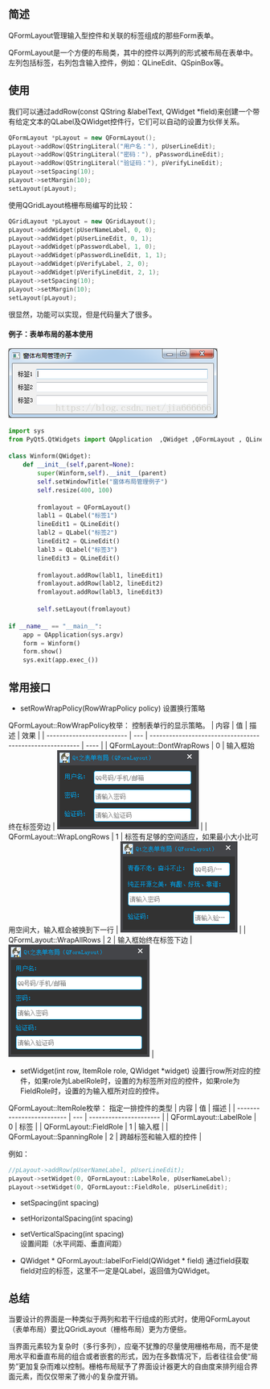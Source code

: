 ## 简述
QFormLayout管理输入型控件和关联的标签组成的那些Form表单。

QFormLayout是一个方便的布局类，其中的控件以两列的形式被布局在表单中。左列包括标签，右列包含输入控件，例如：QLineEdit、QSpinBox等。

## 使用
我们可以通过addRow(const QString &labelText, QWidget *field)来创建一个带有给定文本的QLabel及QWidget控件行，它们可以自动的设置为伙伴关系。
```c++
QFormLayout *pLayout = new QFormLayout();
pLayout->addRow(QStringLiteral("用户名："), pUserLineEdit);
pLayout->addRow(QStringLiteral("密码："), pPasswordLineEdit);
pLayout->addRow(QStringLiteral("验证码："), pVerifyLineEdit);
pLayout->setSpacing(10);
pLayout->setMargin(10);
setLayout(pLayout);
```

使用QGridLayout格栅布局编写的比较：
```c++
QGridLayout *pLayout = new QGridLayout();
pLayout->addWidget(pUserNameLabel, 0, 0);
pLayout->addWidget(pUserLineEdit, 0, 1);
pLayout->addWidget(pPasswordLabel, 1, 0);
pLayout->addWidget(pPasswordLineEdit, 1, 1);
pLayout->addWidget(pVerifyLabel, 2, 0);
pLayout->addWidget(pVerifyLineEdit, 2, 1);
pLayout->setSpacing(10);
pLayout->setMargin(10);
setLayout(pLayout);
```

很显然，功能可以实现，但是代码量大了很多。

#### 例子：表单布局的基本使用
![20180815113313534](/assets/20180815113313534.png)
```python
import sys
from PyQt5.QtWidgets import QApplication  ,QWidget ,QFormLayout , QLineEdit, QLabel

class Winform(QWidget):
    def __init__(self,parent=None):
        super(Winform,self).__init__(parent)
        self.setWindowTitle("窗体布局管理例子") 
        self.resize(400, 100)  

        fromlayout = QFormLayout()
        labl1 = QLabel("标签1")
        lineEdit1 = QLineEdit()
        labl2 = QLabel("标签2")
        lineEdit2 = QLineEdit()
        labl3 = QLabel("标签3")
        lineEdit3 = QLineEdit()

        fromlayout.addRow(labl1, lineEdit1)
        fromlayout.addRow(labl2, lineEdit2)
        fromlayout.addRow(labl3, lineEdit3)

        self.setLayout(fromlayout)   

if __name__ == "__main__":  
    app = QApplication(sys.argv) 
    form = Winform()
    form.show()
    sys.exit(app.exec_())
```

## 常用接口
* setRowWrapPolicy(RowWrapPolicy policy)
设置换行策略

QFormLayout::RowWrapPolicy枚举：
控制表单行的显示策略。
| 内容                      | 值  | 描述                                                     | 效果 |
| ------------------------- | --- | -------------------------------------------------------- | ---- |
| QFormLayout::DontWrapRows | 0   | 输入框始终在标签旁边                                                 |  ![20160530170503504](/assets/20160530170503504.png)    |
| QFormLayout::WrapLongRows | 1   | 标签有足够的空间适应，如果最小大小比可用空间大，输入框会被换到下一行 |   ![20160530170514850](/assets/20160530170514850.png)   |
| QFormLayout::WrapAllRows  | 2   | 输入框始终在标签下边                                                 |  ![20160530170530726](/assets/20160530170530726.png)    |

* setWidget(int row, ItemRole role, QWidget *widget)
设置行row所对应的控件，如果role为LabelRole时，设置的为标签所对应的控件，如果role为FieldRole时，设置的为输入框所对应的控件。

QFormLayout::ItemRole枚举：
指定一排控件的类型
| 内容                      | 值  | 描述                   |
| ------------------------- | --- | ---------------------- |
| QFormLayout::LabelRole    | 0   | 标签                   |
| QFormLayout::FieldRole    | 1   | 输入框                 |
| QFormLayout::SpanningRole | 2   | 跨越标签和输入框的控件 |

例如：
```c++
//pLayout->addRow(pUserNameLabel, pUserLineEdit);
pLayout->setWidget(0, QFormLayout::LabelRole, pUserNameLabel);
pLayout->setWidget(0, QFormLayout::FieldRole, pUserLineEdit);
```

* setSpacing(int spacing)  
* setHorizontalSpacing(int spacing)  
* setVerticalSpacing(int spacing)  
设置间距（水平间距、垂直间距）


* QWidget * QFormLayout::labelForField(QWidget * field)
通过field获取field对应的标签，这里不一定是QLabel，返回值为QWidget。

## 总结
当要设计的界面是一种类似于两列和若干行组成的形式时，使用QFormLayout（表单布局）要比QGridLayout（栅格布局）更为方便些。

当界面元素较为复杂时（多行多列），应毫不犹豫的尽量使用栅格布局，而不是使用水平和垂直布局的组合或者嵌套的形式，因为在多数情况下，后者往往会使“局势”更加复杂而难以控制。栅格布局赋予了界面设计器更大的自由度来排列组合界面元素，而仅仅带来了微小的复杂度开销。

